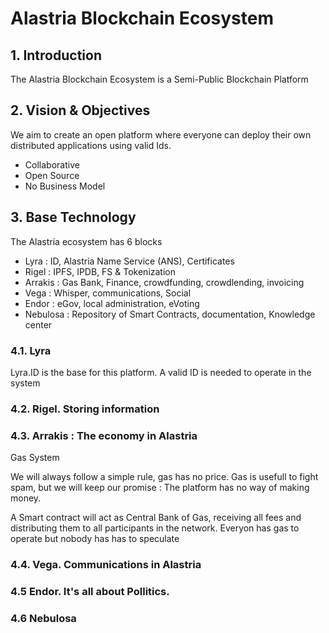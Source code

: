 # Alastria Blockchain Ecosystem

## 1. Introduction

The Alastria Blockchain Ecosystem is a Semi-Public Blockchain Platform

## 2. Vision & Objectives

We aim to create an open platform where everyone can deploy their own distributed applications using valid Ids.

* Collaborative
* Open Source
* No Business Model

## 3. Base Technology

The Alastria ecosystem has 6 blocks

* Lyra : ID, Alastria Name Service (ANS), Certificates
* Rigel : IPFS, IPDB, FS & Tokenization
* Arrakis : Gas Bank, Finance, crowdfunding, crowdlending, invoicing
* Vega : Whisper, communications, Social
* Endor : eGov, local administration, eVoting
* Nebulosa : Repository of Smart Contracts, documentation, Knowledge center

### 4.1. Lyra

Lyra.ID is the base for this platform. A valid ID is needed to operate in the system

### 4.2. Rigel. Storing information

### 4.3. Arrakis : The economy in Alastria

Gas System

We will always follow a simple rule, gas has no price. Gas is usefull to fight spam, but we will keep our promise : The platform has no way of making money.

A Smart contract will act as Central Bank of Gas, receiving all fees and distributing them to all participants in the network. Everyon has gas to operate but nobody has has to speculate

### 4.4. Vega. Communications in Alastria

### 4.5 Endor. It's all about Pollitics.

### 4.6 Nebulosa

